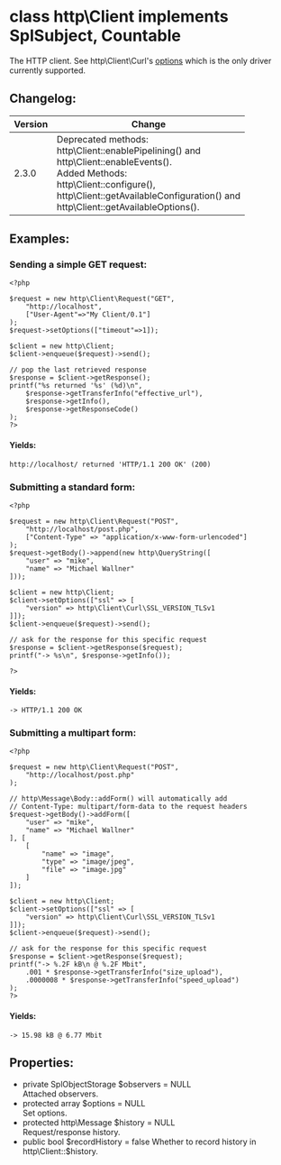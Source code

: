 # class http\Client implements SplSubject, Countable

The HTTP client. See http\Client\Curl's [options](http/Client/Curl#Options:) which is the only driver currently supported.

## Changelog:

Version | Change
--------|-------
2.3.0   | Deprecated methods:<br>http\Client::enablePipelining() and <br>http\Client::enableEvents().<br>Added Methods:<br>http\Client::configure(),<br>http\Client::getAvailableConfiguration() and<br>http\Client::getAvailableOptions().

## Examples:

### Sending a simple GET request:

    <?php

    $request = new http\Client\Request("GET",
        "http://localhost",
        ["User-Agent"=>"My Client/0.1"]
    );
    $request->setOptions(["timeout"=>1]);

    $client = new http\Client;
    $client->enqueue($request)->send();

    // pop the last retrieved response
    $response = $client->getResponse();
    printf("%s returned '%s' (%d)\n",
        $response->getTransferInfo("effective_url"),
        $response->getInfo(),
        $response->getResponseCode()
    );
    ?>

#### Yields:

    http://localhost/ returned 'HTTP/1.1 200 OK' (200)


### Submitting a standard form:

    <?php

    $request = new http\Client\Request("POST",
        "http://localhost/post.php",
        ["Content-Type" => "application/x-www-form-urlencoded"]
    );
    $request->getBody()->append(new http\QueryString([
        "user" => "mike",
        "name" => "Michael Wallner"
    ]));

    $client = new http\Client;
    $client->setOptions(["ssl" => [
		"version" => http\Client\Curl\SSL_VERSION_TLSv1
	]]);
	$client->enqueue($request)->send();

	// ask for the response for this specific request
	$response = $client->getResponse($request);
	printf("-> %s\n", $response->getInfo());

	?>

#### Yields:

    -> HTTP/1.1 200 OK


### Submitting a multipart form:

    <?php

    $request = new http\Client\Request("POST",
        "http://localhost/post.php"
    );

    // http\Message\Body::addForm() will automatically add
    // Content-Type: multipart/form-data to the request headers
    $request->getBody()->addForm([
        "user" => "mike",
        "name" => "Michael Wallner"
    ], [
        [
            "name" => "image",
            "type" => "image/jpeg",
            "file" => "image.jpg"
        ]
    ]);

    $client = new http\Client;
    $client->setOptions(["ssl" => [
        "version" => http\Client\Curl\SSL_VERSION_TLSv1
    ]]);
    $client->enqueue($request)->send();

    // ask for the response for this specific request
    $response = $client->getResponse($request);
    printf("-> %.2F kB\n @ %.2F Mbit",
        .001 * $response->getTransferInfo("size_upload"),
        .0000008 * $response->getTransferInfo("speed_upload")
    );
    ?>

#### Yields:

    -> 15.98 kB @ 6.77 Mbit


## Properties:

* private SplObjectStorage $observers = NULL  
  Attached observers.
* protected array $options = NULL  
  Set options.
* protected http\Message $history = NULL  
  Request/response history.
* public bool $recordHistory = false  
  Whether to record history in http\Client::$history.
